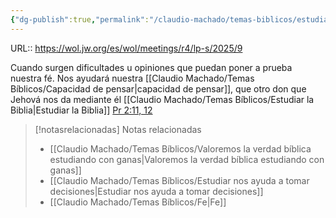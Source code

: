 ```yaml
---
{"dg-publish":true,"permalink":"/claudio-machado/temas-biblicos/estudiar-la-biblia-fortalece-nuestra-fe/","title":"Estudiar la biblia, fortalece nuestra fe","tags":["Fe","Biblia","dificultades","Estudio"]}
---
```


URL:: https://wol.jw.org/es/wol/meetings/r4/lp-s/2025/9


Cuando surgen dificultades u opiniones que puedan poner a prueba nuestra fé.
Nos ayudará nuestra [[Claudio Machado/Temas Bíblicos/Capacidad de pensar\|capacidad de pensar]], que otro don que Jehová nos da mediante él [[Claudio Machado/Temas Bíblicos/Estudiar la Biblia\|Estudiar la Biblia]] [Pr 2:11, 12](https://wol.jw.org/es/wol/bc/r4/lp-s/202025008/3/0) 



> [!notasrelacionadas] Notas relacionadas
> - [[Claudio Machado/Temas Bíblicos/Valoremos la verdad bíblica estudiando con ganas\|Valoremos la verdad bíblica estudiando con ganas]]
> - [[Claudio Machado/Temas Bíblicos/Estudiar nos ayuda a tomar decisiones\|Estudiar nos ayuda a tomar decisiones]]
> - [[Claudio Machado/Temas Bíblicos/Fe\|Fe]]


